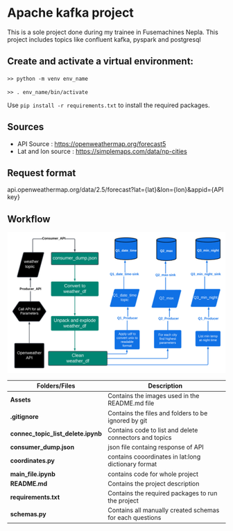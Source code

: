 # Apache kafka project

This is a sole project done during my trainee in Fusemachines Nepla. This project includes topics like confluent kafka, pyspark and postgresql 

## Create and activate a virtual environment:

`>> python -m venv env_name`

`>> . env_name/bin/activate`

Use `pip install -r requirements.txt` to install the required packages.

## Sources
 + API  Source : https://openweathermap.org/forecast5
 + Lat and lon source :  https://simplemaps.com/data/np-cities
  
##  Request format
 api.openweathermap.org/data/2.5/forecast?lat={lat}&lon={lon}&appid={API key}


## Workflow
![workflow](/Assets/workflow.png)

| **Folders/Files**                  | **Description**                                          |
| ---------------------------------- | -------------------------------------------------------- |
| **Assets**                         | Contains the images used in the README.md file           |
| **.gitignore**                     | Contains the files and folders to be ignored by git      |
| **connec_topic_list_delete.ipynb** | Contains code to list and delete connectors and topics   |
| **consumer_dump.json**             | json file containg response of API                       |
| **coordinates.py**                 | contains cooordinates in lat:long dictionary format      |
| **main_file.ipynb**                | contains code for whole project                          |
| **README.md**                      | Contains the project description                         |
| **requirements.txt**               | Contains the required packages to run the project        |
| **schemas.py**                     | Contains all manually created schemas for each questions |

